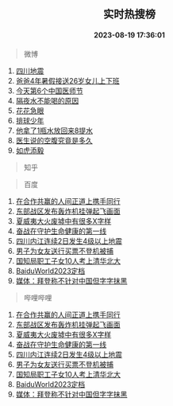 <div align="center"><h2>实时热搜榜</h2><h4>2023-08-19 17:36:01</h4></div>

> 微博  

1. [四川地震](https://s.weibo.com/weibo?q=%23%E5%9B%9B%E5%B7%9D%E5%9C%B0%E9%9C%87%23&t=31&band_rank=1&Refer=top)<br />
2. [爸爸4年暑假接送26岁女儿上下班](https://s.weibo.com/weibo?q=%23%E7%88%B8%E7%88%B84%E5%B9%B4%E6%9A%91%E5%81%87%E6%8E%A5%E9%80%8126%E5%B2%81%E5%A5%B3%E5%84%BF%E4%B8%8A%E4%B8%8B%E7%8F%AD%23&t=31&band_rank=2&Refer=top)<br />
3. [今天第6个中国医师节](https://s.weibo.com/weibo?q=%23%E4%BB%8A%E5%A4%A9%E7%AC%AC6%E4%B8%AA%E4%B8%AD%E5%9B%BD%E5%8C%BB%E5%B8%88%E8%8A%82%23&t=31&band_rank=3&Refer=top)<br />
4. [隔夜水不能喝的原因](https://s.weibo.com/weibo?q=%E9%9A%94%E5%A4%9C%E6%B0%B4%E4%B8%8D%E8%83%BD%E5%96%9D%E7%9A%84%E5%8E%9F%E5%9B%A0&t=31&band_rank=4&Refer=top)<br />
5. [花花急眼](https://s.weibo.com/weibo?q=%E8%8A%B1%E8%8A%B1%E6%80%A5%E7%9C%BC&t=31&band_rank=5&Refer=top)<br />
6. [排球少年](https://s.weibo.com/weibo?q=%E6%8E%92%E7%90%83%E5%B0%91%E5%B9%B4&t=31&band_rank=6&Refer=top)<br />
7. [他拿了1瓶水放回来8提水](https://s.weibo.com/weibo?q=%23%E4%BB%96%E6%8B%BF%E4%BA%861%E7%93%B6%E6%B0%B4%E6%94%BE%E5%9B%9E%E6%9D%A58%E6%8F%90%E6%B0%B4%23&t=31&band_rank=7&Refer=top)<br />
8. [医生说的空腹究竟是多久](https://s.weibo.com/weibo?q=%E5%8C%BB%E7%94%9F%E8%AF%B4%E7%9A%84%E7%A9%BA%E8%85%B9%E7%A9%B6%E7%AB%9F%E6%98%AF%E5%A4%9A%E4%B9%85&t=31&band_rank=8&Refer=top)<br />
9. [如虎添毅](https://s.weibo.com/weibo?q=%E5%A6%82%E8%99%8E%E6%B7%BB%E6%AF%85&t=31&band_rank=9&Refer=top)<br />

> 知乎  


> 百度  

1. [在合作共赢的人间正道上携手同行](https://www.baidu.com/s?wd=%E5%9C%A8%E5%90%88%E4%BD%9C%E5%85%B1%E8%B5%A2%E7%9A%84%E4%BA%BA%E9%97%B4%E6%AD%A3%E9%81%93%E4%B8%8A%E6%90%BA%E6%89%8B%E5%90%8C%E8%A1%8C&sa=fyb_news&rsv_dl=fyb_news)<br />
2. [东部战区发布轰炸机挂弹起飞画面](https://www.baidu.com/s?wd=%E4%B8%9C%E9%83%A8%E6%88%98%E5%8C%BA%E5%8F%91%E5%B8%83%E8%BD%B0%E7%82%B8%E6%9C%BA%E6%8C%82%E5%BC%B9%E8%B5%B7%E9%A3%9E%E7%94%BB%E9%9D%A2&sa=fyb_news&rsv_dl=fyb_news)<br />
3. [夏威夷大火废墟中有很多X字样](https://www.baidu.com/s?wd=%E5%A4%8F%E5%A8%81%E5%A4%B7%E5%A4%A7%E7%81%AB%E5%BA%9F%E5%A2%9F%E4%B8%AD%E6%9C%89%E5%BE%88%E5%A4%9AX%E5%AD%97%E6%A0%B7&sa=fyb_news&rsv_dl=fyb_news)<br />
4. [奋战在守护生命健康的第一线](https://www.baidu.com/s?wd=%E5%A5%8B%E6%88%98%E5%9C%A8%E5%AE%88%E6%8A%A4%E7%94%9F%E5%91%BD%E5%81%A5%E5%BA%B7%E7%9A%84%E7%AC%AC%E4%B8%80%E7%BA%BF&sa=fyb_news&rsv_dl=fyb_news)<br />
5. [四川内江连续2日发生4级以上地震](https://www.baidu.com/s?wd=%E5%9B%9B%E5%B7%9D%E5%86%85%E6%B1%9F%E8%BF%9E%E7%BB%AD2%E6%97%A5%E5%8F%91%E7%94%9F4%E7%BA%A7%E4%BB%A5%E4%B8%8A%E5%9C%B0%E9%9C%87&sa=fyb_news&rsv_dl=fyb_news)<br />
6. [男子为女友送行买票不登机被捕](https://www.baidu.com/s?wd=%E7%94%B7%E5%AD%90%E4%B8%BA%E5%A5%B3%E5%8F%8B%E9%80%81%E8%A1%8C%E4%B9%B0%E7%A5%A8%E4%B8%8D%E7%99%BB%E6%9C%BA%E8%A2%AB%E6%8D%95&sa=fyb_news&rsv_dl=fyb_news)<br />
7. [国知局职工子女10人考上清华北大](https://www.baidu.com/s?wd=%E5%9B%BD%E7%9F%A5%E5%B1%80%E8%81%8C%E5%B7%A5%E5%AD%90%E5%A5%B310%E4%BA%BA%E8%80%83%E4%B8%8A%E6%B8%85%E5%8D%8E%E5%8C%97%E5%A4%A7&sa=fyb_news&rsv_dl=fyb_news)<br />
8. [BaiduWorld2023定档](https://www.baidu.com/s?wd=BaiduWorld2023%E5%AE%9A%E6%A1%A3&sa=fyb_news&rsv_dl=fyb_news)<br />
9. [媒体：拜登称不针对中国但字字抹黑](https://www.baidu.com/s?wd=%E5%AA%92%E4%BD%93%EF%BC%9A%E6%8B%9C%E7%99%BB%E7%A7%B0%E4%B8%8D%E9%92%88%E5%AF%B9%E4%B8%AD%E5%9B%BD%E4%BD%86%E5%AD%97%E5%AD%97%E6%8A%B9%E9%BB%91&sa=fyb_news&rsv_dl=fyb_news)<br />

> 哔哩哔哩  

1. [在合作共赢的人间正道上携手同行](https://www.baidu.com/s?wd=%E5%9C%A8%E5%90%88%E4%BD%9C%E5%85%B1%E8%B5%A2%E7%9A%84%E4%BA%BA%E9%97%B4%E6%AD%A3%E9%81%93%E4%B8%8A%E6%90%BA%E6%89%8B%E5%90%8C%E8%A1%8C&sa=fyb_news&rsv_dl=fyb_news)<br />
2. [东部战区发布轰炸机挂弹起飞画面](https://www.baidu.com/s?wd=%E4%B8%9C%E9%83%A8%E6%88%98%E5%8C%BA%E5%8F%91%E5%B8%83%E8%BD%B0%E7%82%B8%E6%9C%BA%E6%8C%82%E5%BC%B9%E8%B5%B7%E9%A3%9E%E7%94%BB%E9%9D%A2&sa=fyb_news&rsv_dl=fyb_news)<br />
3. [夏威夷大火废墟中有很多X字样](https://www.baidu.com/s?wd=%E5%A4%8F%E5%A8%81%E5%A4%B7%E5%A4%A7%E7%81%AB%E5%BA%9F%E5%A2%9F%E4%B8%AD%E6%9C%89%E5%BE%88%E5%A4%9AX%E5%AD%97%E6%A0%B7&sa=fyb_news&rsv_dl=fyb_news)<br />
4. [奋战在守护生命健康的第一线](https://www.baidu.com/s?wd=%E5%A5%8B%E6%88%98%E5%9C%A8%E5%AE%88%E6%8A%A4%E7%94%9F%E5%91%BD%E5%81%A5%E5%BA%B7%E7%9A%84%E7%AC%AC%E4%B8%80%E7%BA%BF&sa=fyb_news&rsv_dl=fyb_news)<br />
5. [四川内江连续2日发生4级以上地震](https://www.baidu.com/s?wd=%E5%9B%9B%E5%B7%9D%E5%86%85%E6%B1%9F%E8%BF%9E%E7%BB%AD2%E6%97%A5%E5%8F%91%E7%94%9F4%E7%BA%A7%E4%BB%A5%E4%B8%8A%E5%9C%B0%E9%9C%87&sa=fyb_news&rsv_dl=fyb_news)<br />
6. [男子为女友送行买票不登机被捕](https://www.baidu.com/s?wd=%E7%94%B7%E5%AD%90%E4%B8%BA%E5%A5%B3%E5%8F%8B%E9%80%81%E8%A1%8C%E4%B9%B0%E7%A5%A8%E4%B8%8D%E7%99%BB%E6%9C%BA%E8%A2%AB%E6%8D%95&sa=fyb_news&rsv_dl=fyb_news)<br />
7. [国知局职工子女10人考上清华北大](https://www.baidu.com/s?wd=%E5%9B%BD%E7%9F%A5%E5%B1%80%E8%81%8C%E5%B7%A5%E5%AD%90%E5%A5%B310%E4%BA%BA%E8%80%83%E4%B8%8A%E6%B8%85%E5%8D%8E%E5%8C%97%E5%A4%A7&sa=fyb_news&rsv_dl=fyb_news)<br />
8. [BaiduWorld2023定档](https://www.baidu.com/s?wd=BaiduWorld2023%E5%AE%9A%E6%A1%A3&sa=fyb_news&rsv_dl=fyb_news)<br />
9. [媒体：拜登称不针对中国但字字抹黑](https://www.baidu.com/s?wd=%E5%AA%92%E4%BD%93%EF%BC%9A%E6%8B%9C%E7%99%BB%E7%A7%B0%E4%B8%8D%E9%92%88%E5%AF%B9%E4%B8%AD%E5%9B%BD%E4%BD%86%E5%AD%97%E5%AD%97%E6%8A%B9%E9%BB%91&sa=fyb_news&rsv_dl=fyb_news)<br />
